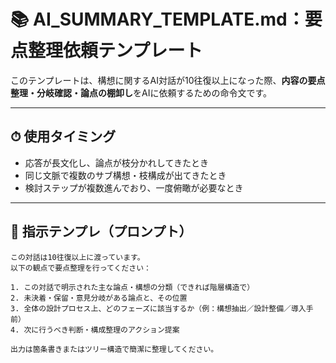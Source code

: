 # 📚 AI_SUMMARY_TEMPLATE.md：要点整理依頼テンプレート

このテンプレートは、構想に関するAI対話が10往復以上になった際、**内容の要点整理・分岐確認・論点の棚卸し**をAIに依頼するための命令文です。

---

## ⏱ 使用タイミング
- 応答が長文化し、論点が枝分かれしてきたとき
- 同じ文脈で複数のサブ構想・枝構成が出てきたとき
- 検討ステップが複数進んでおり、一度俯瞰が必要なとき

---

## 🧾 指示テンプレ（プロンプト）

```
この対話は10往復以上に渡っています。
以下の観点で要点整理を行ってください：

1. この対話で明示された主な論点・構想の分類（できれば階層構造で）
2. 未決着・保留・意見分岐がある論点と、その位置
3. 全体の設計プロセス上、どのフェーズに該当するか（例：構想抽出／設計整備／導入手前）
4. 次に行うべき判断・構成整理のアクション提案

出力は箇条書きまたはツリー構造で簡潔に整理してください。
